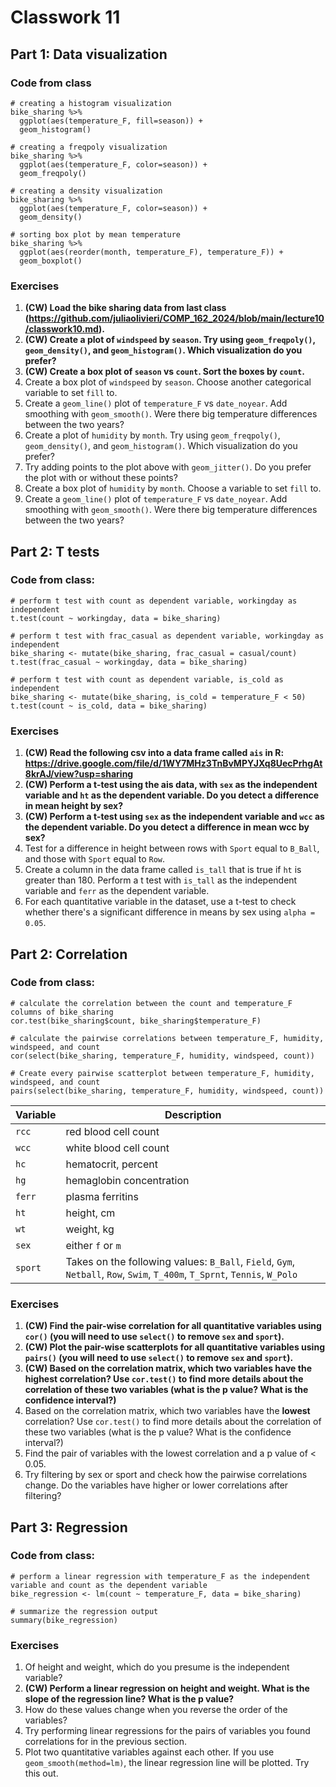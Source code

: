 # Classwork 11

## Part 1: Data visualization

### Code from class
```
# creating a histogram visualization
bike_sharing %>%
  ggplot(aes(temperature_F, fill=season)) +
  geom_histogram()

# creating a freqpoly visualization
bike_sharing %>%
  ggplot(aes(temperature_F, color=season)) +
  geom_freqpoly()

# creating a density visualization
bike_sharing %>%
  ggplot(aes(temperature_F, color=season)) +
  geom_density()

# sorting box plot by mean temperature
bike_sharing %>%
  ggplot(aes(reorder(month, temperature_F), temperature_F)) +
  geom_boxplot()
```

### Exercises
1. **(CW) Load the bike sharing data from last class (https://github.com/juliaolivieri/COMP_162_2024/blob/main/lecture10/classwork10.md).**
1. **(CW) Create a plot of `windspeed` by `season`. Try using `geom_freqpoly()`, `geom_density()`, and `geom_histogram()`. Which visualization do you prefer?**
1. **(CW) Create a box plot of `season` vs `count`. Sort the boxes by `count`.**
1. Create a box plot of `windspeed` by `season`. Choose another categorical variable to set `fill` to.
1. Create a `geom_line()` plot of `temperature_F` vs `date_noyear`. Add smoothing with `geom_smooth()`. Were there big temperature differences between the two years?
1. Create a plot of `humidity` by `month`. Try using `geom_freqpoly()`, `geom_density()`, and `geom_histogram()`. Which visualization do you prefer?
1. Try adding points to the plot above with `geom_jitter()`. Do you prefer the plot with or without these points?
1. Create a box plot of `humidity` by `month`. Choose a variable to set `fill` to.
1. Create a `geom_line()` plot of `temperature_F` vs `date_noyear`. Add smoothing with `geom_smooth()`. Were there big temperature differences between the two years?

## Part 2: T tests

### Code from class:
```
# perform t test with count as dependent variable, workingday as independent
t.test(count ~ workingday, data = bike_sharing)

# perform t test with frac_casual as dependent variable, workingday as independent
bike_sharing <- mutate(bike_sharing, frac_casual = casual/count)
t.test(frac_casual ~ workingday, data = bike_sharing)

# perform t test with count as dependent variable, is_cold as independent
bike_sharing <- mutate(bike_sharing, is_cold = temperature_F < 50)
t.test(count ~ is_cold, data = bike_sharing)
```

### Exercises
1. **(CW) Read the following csv into a data frame called `ais` in R: https://drive.google.com/file/d/1WY7MHz3TnBvMPYJXq8UecPrhgAt8krAJ/view?usp=sharing**
1. **(CW) Perform a t-test using the ais data, with `sex` as the independent variable and `ht` as the dependent variable. Do you detect a difference in mean height by sex?**
1. **(CW) Perform a t-test using `sex` as the independent variable and `wcc` as the dependent variable. Do you detect a difference in mean wcc by sex?**
1. Test for a difference in height between rows with `Sport` equal to `B_Ball`, and those with `Sport` equal to `Row`.
1. Create a column in the data frame called `is_tall` that is true if `ht` is greater than 180. Perform a t test with `is_tall` as the independent variable and `ferr` as the dependent variable.
1. For each quantitative variable in the dataset, use a t-test to check whether there's a significant difference in means by sex using `alpha = 0.05`.

## Part 2: Correlation

### Code from class:
```
# calculate the correlation between the count and temperature_F columns of bike_sharing
cor.test(bike_sharing$count, bike_sharing$temperature_F)

# calculate the pairwise correlations between temperature_F, humidity, windspeed, and count
cor(select(bike_sharing, temperature_F, humidity, windspeed, count))

# Create every pairwise scatterplot between temperature_F, humidity, windspeed, and count
pairs(select(bike_sharing, temperature_F, humidity, windspeed, count))
```

| Variable | Description |
| -- | -- |
| `rcc` | red blood cell count |
| `wcc` | white blood cell count |
| `hc` | hematocrit, percent |
| `hg` | hemaglobin concentration |
| `ferr` | plasma ferritins |
| `ht` | height, cm |
| `wt` | weight, kg|
| `sex` | either `f` or `m` |
| `sport` | Takes on the following values: `B_Ball`, `Field`, `Gym`, `Netball`, `Row`, `Swim`, `T_400m`, `T_Sprnt`, `Tennis`, `W_Polo`|

### Exercises
1. **(CW) Find the pair-wise correlation for all quantitative variables using `cor()` (you will need to use `select()` to remove `sex` and `sport`).**
1. **(CW) Plot the pair-wise scatterplots for all quantitative variables using `pairs()` (you will need to use `select()` to remove `sex` and `sport`).**
1. **(CW) Based on the correlation matrix, which two variables have the **highest** correlation? Use `cor.test()` to find more details about the correlation of these two variables (what is the p value? What is the confidence interval?)**
1. Based on the correlation matrix, which two variables have the **lowest** correlation? Use `cor.test()` to find more details about the correlation of these two variables (what is the p value? What is the confidence interval?)
1. Find the pair of variables with the lowest correlation and a p value of < 0.05.
1. Try filtering by sex or sport and check how the pairwise correlations change. Do the variables have higher or lower correlations after filtering?

## Part 3: Regression

### Code from class:
```
# perform a linear regression with temperature_F as the independent variable and count as the dependent variable
bike_regression <- lm(count ~ temperature_F, data = bike_sharing)

# summarize the regression output
summary(bike_regression)
```

### Exercises
1. Of height and weight, which do you presume is the independent variable?
2. **(CW) Perform a linear regression on height and weight. What is the slope of the regression line? What is the p value?**
3. How do these values change when you reverse the order of the variables?
4. Try performing linear regressions for the pairs of variables you found correlations for in the previous section.
5. Plot two quantitative variables against each other. If you use `geom_smooth(method=lm)`, the linear regression line will be plotted. Try this out.

